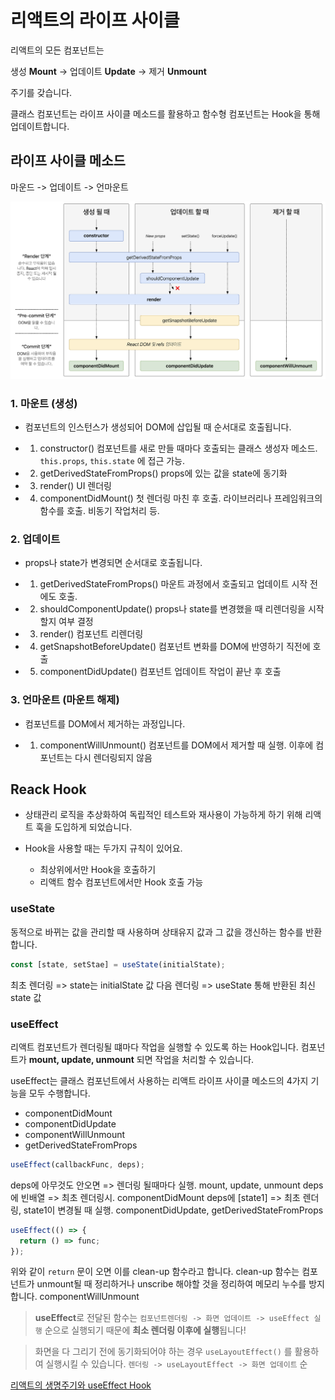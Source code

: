 # 리액트의 라이프 사이클

리액트의 모든 컴포넌트는

생성 **Mount** -> 업데이트 **Update** -> 제거 **Unmount**

주기를 갖습니다.

클래스 컴포넌트는 라이프 사이클 메소드를 활용하고 함수형 컴포넌트는 Hook을 통해 업데이트합니다.

## 라이프 사이클 메소드

마운드 -> 업데이트 -> 언마운트

<img src="../Images/reactLifeCycle.png">

### 1. 마운트 (생성)

- 컴포넌트의 인스턴스가 생성되어 DOM에 삽입될 때 순서대로 호출됩니다.

- 1. constructor()
     컴포넌트를 새로 만들 때마다 호출되는 클래스 생성자 메소드. `this.props`, `this.state` 에 접근 가능.
- 2. getDerivedStateFromProps()
     props에 있는 값을 state에 동기화
- 3. render()
     UI 렌더링
- 4. componentDidMount()
     첫 렌더링 마친 후 호출. 라이브러리나 프레임워크의 함수를 호출. 비동기 작업처리 등.

### 2. 업데이트

- props나 state가 변경되면 순서대로 호출됩니다.

- 1. getDerivedStateFromProps()
     마운트 과정에서 호출되고 업데이트 시작 전에도 호출.
- 2. shouldComponentUpdate()
     props나 state를 변경했을 때 리렌더링을 시작할지 여부 결정
- 3. render()
     컴포넌트 리렌더링
- 4. getSnapshotBeforeUpdate()
     컴포넌트 변화를 DOM에 반영하기 직전에 호출
- 5. componentDidUpdate()
     컴포넌트 업데이트 작업이 끝난 후 호출

### 3. 언마운트 (마운트 해제)

- 컴포넌트를 DOM에서 제거하는 과정입니다.

- 1. componentWillUnmount()
     컴포넌트를 DOM에서 제거할 때 실행. 이후에 컴포넌트는 다시 렌더링되지 않음

## Reack Hook

- 상태관리 로직을 추상화하여 독립적인 테스트와 재사용이 가능하게 하기 위해 리액트 훅을 도입하게 되었습니다.

- Hook을 사용할 때는 두가지 규칙이 있어요.
  - 최상위에서만 Hook을 호출하기
  - 리액트 함수 컴포넌트에서만 Hook 호출 가능

### useState

동적으로 바뀌는 값을 관리할 때 사용하며 상태유지 값과 그 값을 갱신하는 함수를 반환합니다.

```js
const [state, setStae] = useState(initialState);
```

최초 렌더링 => state는 initialState 값
다음 렌더링 => useState 통해 반환된 최신 state 값

### useEffect

리액트 컴포넌트가 렌더링될 떄마다 작업을 실행할 수 있도록 하는 Hook입니다. 컴포넌트가 **mount, update, unmount** 되면 작업을 처리할 수 있습니다.

useEffect는 클래스 컴포넌트에서 사용하는 리액트 라이프 사이클 메소드의 4가지 기능을 모두 수행합니다.

- componentDidMount
- componentDidUpdate
- componentWillUnmount
- getDerivedStateFromProps

```js
useEffect(callbackFunc, deps);
```

deps에 아무것도 안오면 => 렌더링 될때마다 실행. mount, update, unmount
deps에 빈배열 => 최초 렌더링시. componentDidMount
deps에 [state1] => 최초 렌더링, state1이 변경될 때 실행. componentDidUpdate, getDerivedStateFromProps

```js
useEffect(() => {
  return () => func;
});
```

위와 같이 `return` 문이 오면 이를 clean-up 함수라고 합니다. clean-up 함수는 컴포넌트가 unmount될 때 정리하거나 unscribe 해야할 것을 정리하여 메모리 누수를 방지합니다. componentWillUnmount

> **useEffect**로 전달된 함수는 `컴포넌트렌더링 -> 화면 업데이트 -> useEffect 실행` 순으로 실행되기 때문에 **최소 렌더링 이후에 실행**됩니다!

> 화면을 다 그리기 전에 동기화되어야 하는 경우 `useLayoutEffect()` 를 활용하여 실행시킬 수 있습니다. `렌더링 -> useLayoutEffect -> 화면 업데이트` 순

[리액트의 생명주기와 useEffect Hook](https://velog.io/@sukong/REACT-%EB%A6%AC%EC%95%A1%ED%8A%B8%EC%9D%98-%EC%83%9D%EB%AA%85%EC%A3%BC%EA%B8%B0%EC%99%80-useEffect-Hook)